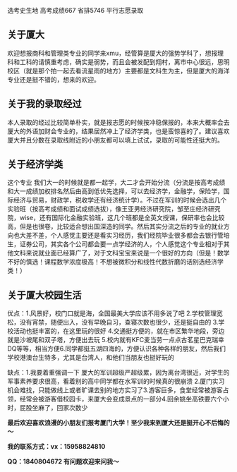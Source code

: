 选考史生地 高考成绩667 省排5746 平行志愿录取

## **关于厦大** 
欢迎想报商科和管理类专业的同学来xmu，经管算是厦大的强势学科了，想报理科和工科的请慎重考虑，确实是弱势，而且会被发配到翔村，离市中心很远，思明校区（就是那个拍一起去看流星雨的地方）主要都是文科生为主，但是厦大的海洋专业还是挺不错的，想来的欢迎。
## **关于我的录取经过** 
本人录取的经过比较简单朴实，就是报志愿的时候按冲稳保报的，本来大概率会去厦大的外语加财会专业的，结果居然冲上了经济学类，也是蛮惊喜的了。建议喜欢厦大并且分数在录取线附近的小朋友都可以填上试试，录取的可能性还挺大的。
## **关于经济学类**
这个专业 我们大一的时候就是都一起学，大二才会开始分流（分流是按高考成绩和大一成绩加权排名然后由高到低优先选择，可以去经济学，金融学，保险学，国际经济与贸易，财政学，税收学还有经济统计学）。不过在军训的时候会选出几个实验班（按高考成绩和面试成绩选拔），像王亚男经济研究院，邹至庄经济研究院，wise，还有国际化金融实验班，这几个班都是全英文授课，保研率也会比较高，但是也很卷，比较适合想出国深造的同学。然后其实分流之后的专业的就业方向也大差不差，个人感觉主要还是看实习经历，我们经院毕业很多都会去银行管培生，证券公司，其实各个公司都会要一点学经济的人，个人感觉这个专业相对于其他文科来说就业面已经算广了，对于文科宝宝来说是一个很好的方向（但是！数学不好的慎选！课程数学浓度极高！不想被微积分和线性代数折磨的话别选经济学类！）
## **关于厦大校园生活**
优点：1.风景好，校门口就是海，全国最美大学应该不用多说了吧 2.学校管理宽松，没有宵禁，随便出入，没有早晚自习，查寝次数也很少，还是挺自由的 3.学校活动也挺丰富的，在这里玩的很好 4.交通挺方便的，就在市区繁华地段，旁边就是沙坡尾和双子塔，方便出去玩 5.校内就有KFC麦当劳一点点古茗星巴克瑞幸DQ等等，相当方便6.同学都挺五湖四海的，方便认识各种各样的朋友，然后我们学校港澳台生特多，尤其是台湾人，和他们当朋友也挺好玩的

缺点：1.我要着重强调一下 厦大的军训超级严超级累，因为离台湾很近，对学生的军事素养要求很高，看着别的高中同学都在水军训的时候真的很崩溃 2.厦门实习机会难找，只能做线上或者旷课去别的地方实习了3.游客巨多，食堂经常被游客占领，经常会被游客借校园卡，来厦大会变成景点的一部分4.回余姚坐高铁要六个小时，屁股坐麻了，回家次数少 

**最后欢迎喜欢浪漫的小朋友们报考厦门大学！至少我来到厦大还是挺开心不后悔的～**

**我的联系方式：vx：15958824810**

**QQ：1840804672 有问题欢迎来问我～**
